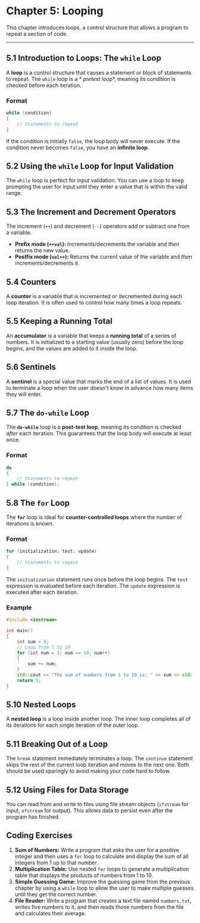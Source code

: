 # Chapter 5: Looping

This chapter introduces loops, a control structure that allows a program to repeat a section of code.

-----

## 5.1 Introduction to Loops: The `while` Loop

A **loop** is a control structure that causes a statement or block of statements to repeat. The `while` loop is a *
*pretest loop**, meaning its condition is checked before each iteration.

### Format

```cpp
while (condition)
{
    // Statements to repeat
}
```

If the condition is initially `false`, the loop body will never execute. If the condition never becomes `false`, you
have an **infinite loop**.

## 5.2 Using the `while` Loop for Input Validation

The `while` loop is perfect for input validation. You can use a loop to keep prompting the user for input until they
enter a value that is within the valid range.

## 5.3 The Increment and Decrement Operators

The increment (`++`) and decrement (`--`) operators add or subtract one from a variable.

* **Prefix mode (`++val`):** Increments/decrements the variable and *then* returns the new value.
* **Postfix mode (`val++`):** Returns the current value of the variable and *then* increments/decrements it.

## 5.4 Counters

A **counter** is a variable that is incremented or decremented during each loop iteration. It is often used to control
how many times a loop repeats.

## 5.5 Keeping a Running Total

An **accumulator** is a variable that keeps a **running total** of a series of numbers. It is initialized to a starting
value (usually zero) before the loop begins, and the values are added to it inside the loop.

## 5.6 Sentinels

A **sentinel** is a special value that marks the end of a list of values. It is used to terminate a loop when the user
doesn't know in advance how many items they will enter.

## 5.7 The `do-while` Loop

The **`do-while`** loop is a **post-test loop**, meaning its condition is checked *after* each iteration. This
guarantees that the loop body will execute at least once.

### Format

```cpp
do
{
    // Statements to repeat
} while (condition);
```

## 5.8 The `for` Loop

The **`for`** loop is ideal for **counter-controlled loops** where the number of iterations is known.

### Format

```cpp
for (initialization; test; update)
{
    // Statements to repeat
}
```

The `initialization` statement runs once before the loop begins. The `test` expression is evaluated before each
iteration. The `update` expression is executed after each iteration.

### Example

```cpp
#include <iostream>

int main()
{
    int sum = 0;
    // Loop from 1 to 10
    for (int num = 1; num <= 10; num++)
    {
        sum += num;
    }
    std::cout << "The sum of numbers from 1 to 10 is: " << sum << std::endl;
    return 0;
}
```

## 5.10 Nested Loops

A **nested loop** is a loop inside another loop. The inner loop completes all of its iterations for each single
iteration of the outer loop.

## 5.11 Breaking Out of a Loop

The `break` statement immediately terminates a loop. The `continue` statement skips the rest of the current loop
iteration and moves to the next one. Both should be used sparingly to avoid making your code hard to follow.

## 5.12 Using Files for Data Storage

You can read from and write to files using file stream objects (`ifstream` for input, `ofstream` for output). This
allows data to persist even after the program has finished.

## Coding Exercises

1. **Sum of Numbers:** Write a program that asks the user for a positive integer and then uses a `for` loop to calculate
   and display the sum of all integers from 1 up to that number.
2. **Multiplication Table:** Use nested `for` loops to generate a multiplication table that displays the products of
   numbers from 1 to 10.
3. **Simple Guessing Game:** Improve the guessing game from the previous chapter by using a `while` loop to allow the
   user to make multiple guesses until they get the correct number.
4. **File Reader:** Write a program that creates a text file named `numbers.txt`, writes five numbers to it, and then
   reads those numbers from the file and calculates their average.